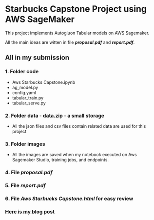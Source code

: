 # Starbucks Capstone Project using AWS SageMaker

This project implements Autogluon Tabular models on AWS Sagemaker.

All the main ideas are witten in file ***proposal.pdf*** and ***report.pdf***.

## All in my submission

### 1. Folder code

- Aws Starbucks Capstone.ipynb
- ag_model.py
- config.yaml
- tabular_train.py
- tabular_serve.py

### 2. Folder data - data.zip - a small storage

- All the json files and csv files contain related data are used for this project

### 3. Folder images

- All the images are saved when my notebook executed on Aws Sagemaker Studio, training jobs, and endpoints.

### 4. File ***proposal.pdf***

### 5. File ***report.pdf***

### 6. File ***Aws Starbucks Capstone.html*** for easy review

### [Here is my blog post](https://ngandn18.github.io/project/proj_5.htm)
